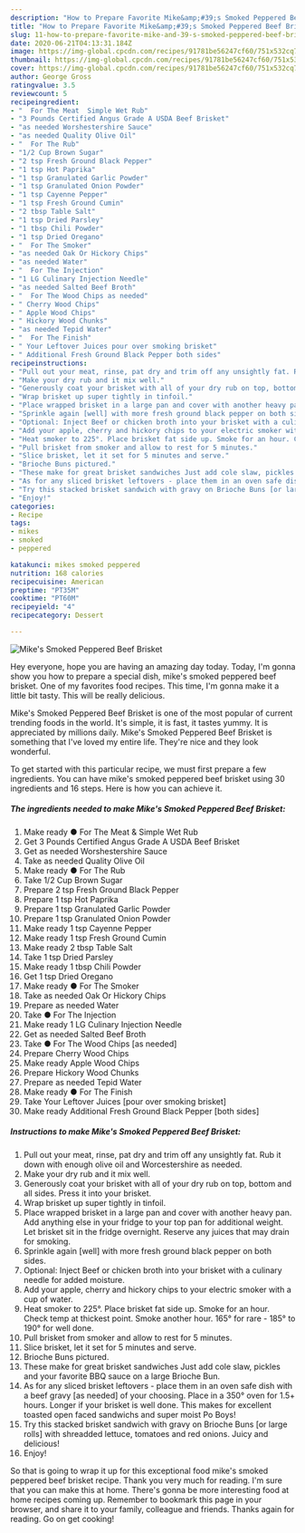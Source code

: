 ```yaml
---
description: "How to Prepare Favorite Mike&amp;#39;s Smoked Peppered Beef Brisket"
title: "How to Prepare Favorite Mike&amp;#39;s Smoked Peppered Beef Brisket"
slug: 11-how-to-prepare-favorite-mike-and-39-s-smoked-peppered-beef-brisket
date: 2020-06-21T04:13:31.184Z
image: https://img-global.cpcdn.com/recipes/91781be56247cf60/751x532cq70/mikes-smoked-peppered-beef-brisket-recipe-main-photo.jpg
thumbnail: https://img-global.cpcdn.com/recipes/91781be56247cf60/751x532cq70/mikes-smoked-peppered-beef-brisket-recipe-main-photo.jpg
cover: https://img-global.cpcdn.com/recipes/91781be56247cf60/751x532cq70/mikes-smoked-peppered-beef-brisket-recipe-main-photo.jpg
author: George Gross
ratingvalue: 3.5
reviewcount: 5
recipeingredient:
- "  For The Meat  Simple Wet Rub"
- "3 Pounds Certified Angus Grade A USDA Beef Brisket"
- "as needed Worshestershire Sauce"
- "as needed Quality Olive Oil"
- "  For The Rub"
- "1/2 Cup Brown Sugar"
- "2 tsp Fresh Ground Black Pepper"
- "1 tsp Hot Paprika"
- "1 tsp Granulated Garlic Powder"
- "1 tsp Granulated Onion Powder"
- "1 tsp Cayenne Pepper"
- "1 tsp Fresh Ground Cumin"
- "2 tbsp Table Salt"
- "1 tsp Dried Parsley"
- "1 tbsp Chili Powder"
- "1 tsp Dried Oregano"
- "  For The Smoker"
- "as needed Oak Or Hickory Chips"
- "as needed Water"
- "  For The Injection"
- "1 LG Culinary Injection Needle"
- "as needed Salted Beef Broth"
- "  For The Wood Chips as needed"
- " Cherry Wood Chips"
- " Apple Wood Chips"
- " Hickory Wood Chunks"
- "as needed Tepid Water"
- "  For The Finish"
- " Your Leftover Juices pour over smoking brisket"
- " Additional Fresh Ground Black Pepper both sides"
recipeinstructions:
- "Pull out your meat, rinse, pat dry and trim off any unsightly fat. Rub it down with enough olive oil and Worcestershire as needed."
- "Make your dry rub and it mix well."
- "Generously coat your brisket with all of your dry rub on top, bottom and all sides. Press it into your brisket."
- "Wrap brisket up super tightly in tinfoil."
- "Place wrapped brisket in a large pan and cover with another heavy pan. Add anything else in your fridge to your top pan for additional weight. Let brisket sit in the fridge overnight. Reserve any juices that may drain for smoking."
- "Sprinkle again [well] with more fresh ground black pepper on both sides."
- "Optional: Inject Beef or chicken broth into your brisket with a culinary needle for added moisture."
- "Add your apple, cherry and hickory chips to your electric smoker with a cup of water."
- "Heat smoker to 225°. Place brisket fat side up. Smoke for an hour. Check temp at thickest point. Smoke another hour. 165° for rare - 185° to 190° for well done."
- "Pull brisket from smoker and allow to rest for 5 minutes."
- "Slice brisket, let it set for 5 minutes and serve."
- "Brioche Buns pictured."
- "These make for great brisket sandwiches Just add cole slaw, pickles and your favorite BBQ sauce on a large Brioche Bun."
- "As for any sliced brisket leftovers - place them in an oven safe dish with a beef gravy [as needed] of your choosing. Place in a 350° oven for 1.5+ hours. Longer if your brisket is well done. This makes for excellent toasted open faced sandwichs and super moist Po Boys!"
- "Try this stacked brisket sandwich with gravy on Brioche Buns [or large rolls] with shreadded lettuce, tomatoes and red onions. Juicy and delicious!"
- "Enjoy!"
categories:
- Recipe
tags:
- mikes
- smoked
- peppered

katakunci: mikes smoked peppered 
nutrition: 168 calories
recipecuisine: American
preptime: "PT35M"
cooktime: "PT60M"
recipeyield: "4"
recipecategory: Dessert

---
```



![Mike&#39;s Smoked Peppered Beef Brisket](https://img-global.cpcdn.com/recipes/91781be56247cf60/751x532cq70/mikes-smoked-peppered-beef-brisket-recipe-main-photo.jpg)

Hey everyone, hope you are having an amazing day today. Today, I'm gonna show you how to prepare a special dish, mike&#39;s smoked peppered beef brisket. One of my favorites food recipes. This time, I'm gonna make it a little bit tasty. This will be really delicious.



Mike&#39;s Smoked Peppered Beef Brisket is one of the most popular of current trending foods in the world. It's simple, it is fast, it tastes yummy. It is appreciated by millions daily. Mike&#39;s Smoked Peppered Beef Brisket is something that I've loved my entire life. They're nice and they look wonderful.


To get started with this particular recipe, we must first prepare a few ingredients. You can have mike&#39;s smoked peppered beef brisket using 30 ingredients and 16 steps. Here is how you can achieve it.

##### The ingredients needed to make Mike&#39;s Smoked Peppered Beef Brisket:

1. Make ready  ● For The Meat &amp; Simple Wet Rub
1. Get 3 Pounds Certified Angus Grade A USDA Beef Brisket
1. Get as needed Worshestershire Sauce
1. Take as needed Quality Olive Oil
1. Make ready  ● For The Rub
1. Take 1/2 Cup Brown Sugar
1. Prepare 2 tsp Fresh Ground Black Pepper
1. Prepare 1 tsp Hot Paprika
1. Prepare 1 tsp Granulated Garlic Powder
1. Prepare 1 tsp Granulated Onion Powder
1. Make ready 1 tsp Cayenne Pepper
1. Make ready 1 tsp Fresh Ground Cumin
1. Make ready 2 tbsp Table Salt
1. Take 1 tsp Dried Parsley
1. Make ready 1 tbsp Chili Powder
1. Get 1 tsp Dried Oregano
1. Make ready  ● For The Smoker
1. Take as needed Oak Or Hickory Chips
1. Prepare as needed Water
1. Take  ● For The Injection
1. Make ready 1 LG Culinary Injection Needle
1. Get as needed Salted Beef Broth
1. Take  ● For The Wood Chips [as needed]
1. Prepare  Cherry Wood Chips
1. Make ready  Apple Wood Chips
1. Prepare  Hickory Wood Chunks
1. Prepare as needed Tepid Water
1. Make ready  ● For The Finish
1. Take  Your Leftover Juices [pour over smoking brisket]
1. Make ready  Additional Fresh Ground Black Pepper [both sides]




##### Instructions to make Mike&#39;s Smoked Peppered Beef Brisket:

1. Pull out your meat, rinse, pat dry and trim off any unsightly fat. Rub it down with enough olive oil and Worcestershire as needed.
1. Make your dry rub and it mix well.
1. Generously coat your brisket with all of your dry rub on top, bottom and all sides. Press it into your brisket.
1. Wrap brisket up super tightly in tinfoil.
1. Place wrapped brisket in a large pan and cover with another heavy pan. Add anything else in your fridge to your top pan for additional weight. Let brisket sit in the fridge overnight. Reserve any juices that may drain for smoking.
1. Sprinkle again [well] with more fresh ground black pepper on both sides.
1. Optional: Inject Beef or chicken broth into your brisket with a culinary needle for added moisture.
1. Add your apple, cherry and hickory chips to your electric smoker with a cup of water.
1. Heat smoker to 225°. Place brisket fat side up. Smoke for an hour. Check temp at thickest point. Smoke another hour. 165° for rare - 185° to 190° for well done.
1. Pull brisket from smoker and allow to rest for 5 minutes.
1. Slice brisket, let it set for 5 minutes and serve.
1. Brioche Buns pictured.
1. These make for great brisket sandwiches Just add cole slaw, pickles and your favorite BBQ sauce on a large Brioche Bun.
1. As for any sliced brisket leftovers - place them in an oven safe dish with a beef gravy [as needed] of your choosing. Place in a 350° oven for 1.5+ hours. Longer if your brisket is well done. This makes for excellent toasted open faced sandwichs and super moist Po Boys!
1. Try this stacked brisket sandwich with gravy on Brioche Buns [or large rolls] with shreadded lettuce, tomatoes and red onions. Juicy and delicious!
1. Enjoy!




So that is going to wrap it up for this exceptional food mike&#39;s smoked peppered beef brisket recipe. Thank you very much for reading. I'm sure that you can make this at home. There's gonna be more interesting food at home recipes coming up. Remember to bookmark this page in your browser, and share it to your family, colleague and friends. Thanks again for reading. Go on get cooking!
